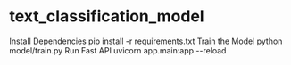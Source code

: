# text_classification_model

Install Dependencies
pip install -r requirements.txt
Train the Model
python model/train.py
Run Fast API
uvicorn app.main:app --reload
